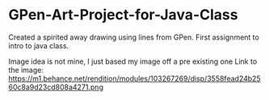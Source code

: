 # GPen-Art-Project-for-Java-Class
Created a spirited away drawing using lines from GPen.  First assignment to intro to java class.


Image idea is not mine, I just based my image off a pre existing one
Link to the image: https://m1.behance.net/rendition/modules/103267269/disp/3558fead24b2560c8a9d23cd808a4271.png
